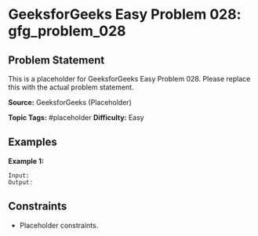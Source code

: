 # GeeksforGeeks Easy Problem 028: gfg_problem_028

## Problem Statement

This is a placeholder for GeeksforGeeks Easy Problem 028.
Please replace this with the actual problem statement.

**Source:** GeeksforGeeks (Placeholder)

**Topic Tags:** #placeholder
**Difficulty:** Easy

## Examples

**Example 1:**

```
Input:
Output:
```

## Constraints

- Placeholder constraints.
